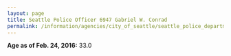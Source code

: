 ```yaml
---
layout: page
title: Seattle Police Officer 6947 Gabriel W. Conrad
permalink: /information/agencies/city_of_seattle/seattle_police_department/copbook/6947/
---
```


**Age as of Feb. 24, 2016:** 33.0
